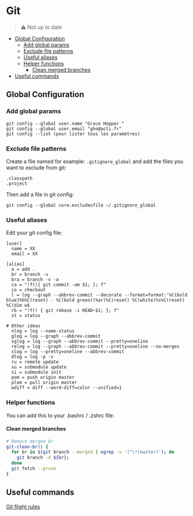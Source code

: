 # Git

> :warning: Not up to date

<!-- START doctoc generated TOC please keep comment here to allow auto update -->
<!-- DON'T EDIT THIS SECTION, INSTEAD RE-RUN doctoc TO UPDATE -->

- [Global Configuration](#global-configuration)
  - [Add global params](#add-global-params)
  - [Exclude file patterns](#exclude-file-patterns)
  - [Useful aliases](#useful-aliases)
  - [Helper functions](#helper-functions)
    - [Clean merged branches](#clean-merged-branches)
- [Useful commands](#useful-commands)

<!-- END doctoc generated TOC please keep comment here to allow auto update -->

## Global Configuration

### Add global params

```
git config --global user.name "Grace Hopper "
git config --global user.email "gho@acti.fr"
git config --list (pour lister tous les paramètres)
```

### Exclude file patterns

Create a file named for example: `.gitignore_global` and add the files you want to exclude from git:
```
.classpath
.project 
```

Then add a file in git config:
```
git config --global core.excludesfile ~/.gitignore_global
```

### Useful aliases

Edit your git config file:
```
[user]
  name = XX
  email = XX
  
[alias]
  a = add .
  br = branch -v
  bra = branch -v -a
  ca = "!f(){ git commit -am $1; }; f"
  co = checkout
  l = log --graph --abbrev-commit --decorate --format=format:'%C(bold blue)%h%C(reset) - %C(bold green)(%ar)%C(reset) %C(white)%s%C(reset) %C(dim w$
  rb = "!f() { git rebase -i HEAD~$1; }; f"
  st = status
  
# Other ideas
  nlog = log --name-status
  glog = log --graph --abbrev-commit
  sglog = log --graph --abbrev-commit --pretty=oneline
  relog = log --graph --abbrev-commit --pretty=oneline --no-merges
  slog = log --pretty=oneline --abbrev-commit
  dlog = log -p -v
  ru = remote update
  su = submodule update
  si = submodule init  
  pom = push origin master
  plom = pull origin master  
  wdiff = diff --word-diff=color --unified=1
```

### Helper functions

You can add this to your .bashrc / .zshrc file:

#### Clean merged branches

```bash
# Remove merged br
git-clean-br() {
  for br in $(git branch --merged | egrep -v '(^\*|master)'); do
    git branch -d ${br};
  done
  git fetch --prune
}
```

## Useful commands

[Git flight rules](https://github.com/k88hudson/git-flight-rules)
